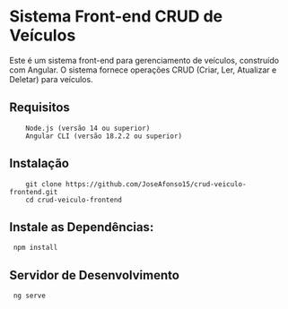 # Sistema Front-end CRUD de Veículos

Este é um sistema front-end para gerenciamento de veículos, construído com Angular. O sistema fornece operações CRUD (Criar, Ler, Atualizar e Deletar) para veículos.

## Requisitos 
        Node.js (versão 14 ou superior)
        Angular CLI (versão 18.2.2 ou superior)
     
## Instalação
    
        git clone https://github.com/JoseAfonso15/crud-veiculo-frontend.git
        cd crud-veiculo-frontend

## Instale as Dependências:
     npm install

## Servidor de Desenvolvimento
     ng serve
